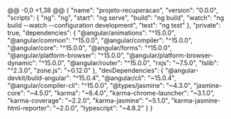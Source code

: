 @@ -0,0 +1,38 @@
{
  "name": "projeto-recuperacao",
  "version": "0.0.0",
  "scripts": {
    "ng": "ng",
    "start": "ng serve",
    "build": "ng build",
    "watch": "ng build --watch --configuration development",
    "test": "ng test"
  },
  "private": true,
  "dependencies": {
    "@angular/animations": "^15.0.0",
    "@angular/common": "^15.0.0",
    "@angular/compiler": "^15.0.0",
    "@angular/core": "^15.0.0",
    "@angular/forms": "^15.0.0",
    "@angular/platform-browser": "^15.0.0",
    "@angular/platform-browser-dynamic": "^15.0.0",
    "@angular/router": "^15.0.0",
    "rxjs": "~7.5.0",
    "tslib": "^2.3.0",
    "zone.js": "~0.12.0"
  },
  "devDependencies": {
    "@angular-devkit/build-angular": "^15.0.4",
    "@angular/cli": "~15.0.4",
    "@angular/compiler-cli": "^15.0.0",
    "@types/jasmine": "~4.3.0",
    "jasmine-core": "~4.5.0",
    "karma": "~6.4.0",
    "karma-chrome-launcher": "~3.1.0",
    "karma-coverage": "~2.2.0",
    "karma-jasmine": "~5.1.0",
    "karma-jasmine-html-reporter": "~2.0.0",
    "typescript": "~4.8.2"
  }
}
